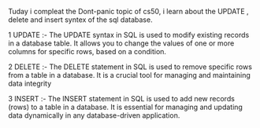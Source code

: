 Tuday i compleat the Dont-panic topic of cs50,
i learn about the UPDATE , delete and insert syntex of the sql database.

1 UPDATE :- The UPDATE syntax in SQL is used to modify existing records in a database table.
It allows you to change the values of one or more columns for specific rows, based on a condition.

2 DELETE :- The DELETE statement in SQL is used to remove specific rows from a table in a database. It is a crucial tool for managing and maintaining data integrity

3 INSERT :- The INSERT statement in SQL is used to add new records (rows) to a table in a database. It is essential for managing and updating data dynamically in any database-driven application.
